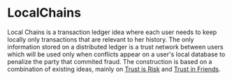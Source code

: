 # LocalChains
Local Chains is a transaction ledger idea where each user needs to keep locally only transactions that are relevant to her
history. The only information stored on a distributed ledger is a trust network between users which will be used only when
conflicts appear on a user's local database to penalize the party that commited fraud. The construction is  based on a
combination of existing ideas, mainly on [Trust is Risk](https://github.com/decrypto-org/TrustIsRisk/blob/master/fc17.pdf) and
[Trust in Friends](https://github.com/decrypto-org/TrustIsRisk/blob/master/thesis-chrisp/decentralized-trust.pdf).
